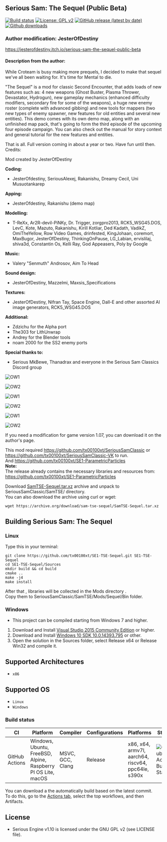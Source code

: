 Serious Sam: The Sequel (Public Beta)
-------------------------------------
[![Build status](https://github.com/tx00100xt/SE1-TSE-Sequel/actions/workflows/cibuild.yml/badge.svg)](https://github.com/tx00100xt/SE1-TSE-Sequel/actions/)
[![License: GPL v2](https://img.shields.io/badge/License-GPL_v2-blue.svg)](https://www.gnu.org/licenses/old-licenses/gpl-2.0.en.html)
[![GitHub release (latest by date)](https://img.shields.io/github/v/release/tx00100xt/SE1-TSE-Sequel)](https://github.com/tx00100xt/SE1-TSE-Sequel/releases/tag/v1.1.0-beta)
[![Github downloads](https://img.shields.io/github/downloads/tx00100xt/SE1-TSE-Sequel/total.svg?logo=github&logoColor=white&style=flat-square&color=E75776)](https://github.com/tx00100xt/SE1-TSE-Sequel/releases/)

### Author modification: JesterOfDestiny

https://jesterofdestiny.itch.io/serious-sam-the-sequel-public-beta

#### Description from the author:
While Croteam is busy making more prequels, I decided to make that sequel we've all been waiting for. It's time for Mental to die.

"The Sequel" is a mod for classic Second Encounter, that adds loads of new features such as: 4 new weapons (Ghost Buster, Plasma Thrower, Devastator, Hydrogun), new gameplay mechanics (enhanced difficulty modifiers, secondary fire for some of the weapons), a huge new enemy roster (complete with advanced gibbing) and new tools for mappers (two new types of enemy spawner, new features for old entities and several new entities). This demo comes with its own demo map, along with an unfinished map pack, that's going to form the third episode of the upcoming four episode campaign. You can also check out the manual for story context and general tutorial for the new features and entities.

That is all. Full version coming in about a year or two. Have fun until then.
Credits:

Mod created by JesterOfDestiny

**Coding:**  
 - JesterOfdestiny, SeriousAlexej, Rakanishu, Dreamy Cecil, Uni Musuotankarep

**Apping:**  
 - JesterOfdestiny, Rakanishu (demo map)

**Modelling:**  
 - T-ReXx, Ar2R-devil-PiNKy, Dr. Trigger, zorgpro2013, RCK5_WSG45.DOS, LevC, Kote, Mazuto, Rakanishu, Kirill Kotliar, Ded Kadath, VadikZ, OmiTheYellow, Row Video Games, drinfested, KingJohaan, coremort, MaxBugor, JesterOfDestiny, ThinkingOnPause, LG_Labian, ervislilaj, shiva3d, Constantin Os, Kelli Ray, God Appeasers, Poly by Google

**Music:**  
 - Valery "Senmuth" Androsov, Aim To Head

**Sound design:**  
 - JesterOfDestiny, Mazzelmi, Maxsis_Specifications

**Textures:**  
 - JesterOfDestiny, Nifran Tay, Space Engine, Dall-E and other assorted AI image generators, RCK5_WSG45.DOS

**Additional:**
 - Zdzichu for the Alpha port
 - The303 for LithUnwrap
 - Andrey for the Blender tools
 - noam 2000 for the SS2 enemy ports

**Special thanks to:**  
 - Serious MkBewe, Thanadrax and everyone in the Serious Sam Classics Discord group  

![OW1](https://img.itch.zone/aW1hZ2UvMjM4NTMxMy8xNDE3NDk4OC5qcGc=/original/e7ixgy.jpg)

![OW2](https://img.itch.zone/aW1hZ2UvMjM4NTMxMy8xNDE3NDk4OS5qcGc=/original/Em8C77.jpg)

![OW1](https://img.itch.zone/aW1hZ2UvMjM4NTMxMy8xNDE3NDk5MC5qcGc=/original/ml1qXx.jpg)

![OW2](https://img.itch.zone/aW1hZ2UvMjM4NTMxMy8xNDE3NDk5MS5qcGc=/original/%2BEgNni.jpg)

![OW1](https://img.itch.zone/aW1hZ2UvMjM4NTMxMy8xNDE3NDk5Mi5qcGc=/original/ZcSwwj.jpg)

![OW2](https://img.itch.zone/aW1hZ2UvMjM4NTMxMy8xNDE3NDk5OC5qcGc=/original/%2Bqa1UM.jpg)


If you need a modification for game version 1.07, you can download it on the author's page.

This mod required https://github.com/tx00100xt/SeriousSamClassic or https://github.com/tx00100xt/SeriousSamClassic-VK to run.  
And https://github.com/tx00100xt/SE1-ParametricParticles  
**Note:**  
The release already contains the necessary libraries and resources from:  
https://github.com/tx00100xt/SE1-ParametricParticles

Download [SamTSE-Sequel.tar.xz] archive and unpack to  SeriousSamClassic/SamTSE/ directory.  
You can also download the archive using curl or wget:
```
wget https://archive.org/download/sam-tse-sequel/SamTSE-Sequel.tar.xz
```

Building Serious Sam: The Sequel
--------------------------------   

### Linux

Type this in your terminal:

```
git clone https://github.com/tx00100xt/SE1-TSE-Sequel.git SE1-TSE-Sequel
cd SE1-TSE-Sequel/Sources
mkdir build && cd build
cmake ..
make -j4
make install
```
After that , libraries will be collected in the Mods directory .   
Copy them to SeriousSamClassic/SamTSE/Mods/Sequel/Bin folder.

### Windows
* This project can be compiled starting from Windows 7 and higher.

1. Download and Install [Visual Studio 2015 Community Edition] or higher.
2. Download and Install [Windows 10 SDK 10.0.14393.795] or other.
3. Open the solution in the Sources folder, select Release x64 or Release Win32 and compile it.

Supported Architectures
----------------------
* `x86`

Supported OS
-----------
* `Linux`
* `Windows`

### Build status
|CI|Platform|Compiler|Configurations|Platforms|Status|
|---|---|---|---|---|---|
|GitHub Actions|Windows, Ubuntu, FreeBSD, Alpine, Raspberry PI OS Lite, macOS|MSVC, GCC, Clang|Release|x86, x64, armv7l, aarch64, riscv64, ppc64le, s390x|![GitHub Actions Build Status](https://github.com/tx00100xt/SE1-TSE-Sequel/actions/workflows/cibuild.yml/badge.svg)

You can download a the automatically build based on the latest commit.  
To do this, go to the [Actions tab], select the top workflows, and then Artifacts.

License
-------

* Serious Engine v1.10 is licensed under the GNU GPL v2 (see LICENSE file).


[SamTSE-Sequel.tar.xz]: https://drive.google.com/file/d/1wU4LvhjOjUsk1tTyf0OZhjrF-Z9xg90W/view?usp=sharing "Serious Sam Classic Sequel Mod"
[Visual Studio 2015 Community Edition]: https://go.microsoft.com/fwlink/?LinkId=615448&clcid=0x409 "Visual Studio 2015 Community Edition"
[Windows 10 SDK 10.0.14393.795]: https://go.microsoft.com/fwlink/p/?LinkId=838916 "Windows 10 SDK 10.0.14393.795"
[Actions tab]: https://github.com/tx00100xt/SE1-TSE-Sequel/actions "Download Artifacts"
